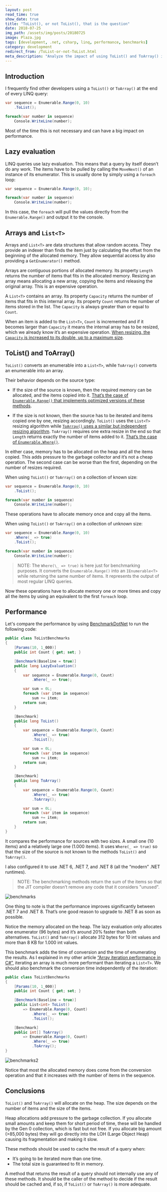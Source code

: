 ```yaml
---
layout: post
read_time: true
show_date: true
title: "ToList(), or not ToList(), that is the question"
date: 2018-07-25
img_path: /assets/img/posts/20180725
image: Plaza.jpg
tags: [development, .net, csharp, linq, performance, benchmarks]
category: development
redirect_from: /ToList-or-not-ToList.html
meta_description: "Analyze the impact of using ToList() and ToArray() in LINQ queries in .NET. Learn about lazy evaluation, memory allocation, performance benchmarks, and when to use these methods for optimal results."
---
```


## Introduction

I frequently find other developers using a `ToList()` or `ToArray()` at the end of every LINQ query:

```csharp
var sequence = Enumerable.Range(0, 10)
    .ToList();

foreach(var number in sequence)
    Console.WriteLine(number);
```

Most of the time this is not necessary and can have a big impact on performance.

## Lazy evaluation

LINQ queries use lazy evaluation. This means that a query by itself doesn’t do any work. The items have to be pulled by calling the `MoveNext()` of an instance of its enumerator. This is usually done by simply using a `foreach` loop:

```csharp
var sequence = Enumerable.Range(0, 10);

foreach(var number in sequence)
    Console.WriteLine(number);
```

In this case, the `foreach` will pull the values directly from the `Enumerable.Range()` and output it to the console.

## Arrays and `List<T>`

Arrays and `List<T>` are data structures that allow random access. They provide an indexer than finds the item just by calculating the offset from the beginning of the allocated memory. They allow sequential access by also providing a `GetEnumerator()` method.

Arrays are contiguous portions of allocated memory. Its property `Length` returns the number of items that fits in the allocated memory. Resizing an array means allocating a new array, copying the items and releasing the original array. This is an expensive operation.

A `List<T>` contains an array. Its property `Capacity` returns the number of items that fits in this internal array. Its property `Count` returns the number of items stored in the list. The `Capacity` is always greater than or equal to `Count`.

When an item is added to the `List<T>`, `Count` is incremented and if it becomes larger than `Capacity` it means the internal array has to be resized, which we already know it’s an expensive operation. [When resizing, the `Capacity` is increased to its double, up to a maximum size](https://github.com/microsoft/referencesource/blob/51cf7850defa8a17d815b4700b67116e3fa283c2/mscorlib/system/collections/generic/list.cs#L405).

## ToList() and ToArray()

`ToList()` converts an enumerable into a `List<T>`, while `ToArray()` converts an enumerable into an array.

Their behavior depends on the source type:

- If the size of the source is known, then the required memory can be allocated, and the items copied into it. [That’s the case of `Enumerable.Range()` that implements optimized versions of these methods](https://github.com/dotnet/dotnet/blob/6bcad01f565dc9209b8bd821cd1e3759ed6646d9/src/runtime/src/libraries/System.Linq/src/System/Linq/Range.SpeedOpt.cs#L17).

- If the size is not known, then the source has to be iterated and items copied one by one, resizing accordingly. `ToList()` uses the `List<T>` resizing algorithm while [`ToArray()` uses a similar but independent resizing algorithm](https://github.com/dotnet/dotnet/blob/837e7751ea1e9ad67408ff0c6d7ad656ecf2d84f/src/runtime/src/libraries/Common/src/System/Collections/Generic/LargeArrayBuilder.SpeedOpt.cs#L13). `ToArray()` requires one extra resize in the end so that `Length` returns exactly the number of items added to it. [That’s the case of `Enumerable.Where()`](https://github.com/dotnet/corefx/blob/30ab651fcb4354552bd4891619a0bdd81e0ebdbf/src/System.Linq/src/System/Linq/Where.cs#L160).

In either case, memory has to be allocated on the heap and all the items copied. This adds pressure to the garbage collector and it’s not a cheap operation. The second case can be worse than the first, depending on the number of resizes required.

When using `ToList()` or `ToArray()` on a collection of known size:

```csharp
var sequence = Enumerable.Range(0, 10)
    .ToList();

foreach(var number in sequence)
    Console.WriteLine(number);
```

These operations have to allocate memory once and copy all the items.

When using `ToList()` or `ToArray()` on a collection of unknown size:

```csharp
var sequence = Enumerable.Range(0, 10)
    .Where(_ => true)
    .ToList();

foreach(var number in sequence)
    Console.WriteLine(number);
```

> NOTE: The `Where(\_ => true)` is here just for benchmarking purposes. It converts the `Enumerable.Range()` into an `IEnumerable<T>` while returning the same number of items. It represents the output of most regular LINQ queries.

Now these operations have to allocate memory one or more times and copy all the items by using an equivalent to the first `foreach` loop.

## Performance

Let's compare the performance by using [BenchmarkDotNet](https://benchmarkdotnet.org/) to run the following code:

```csharp
public class ToListBenchmarks
{
    [Params(10, 1_000)]
    public int Count { get; set; }

    [Benchmark(Baseline = true)]
    public long LazyEvaluation()
    {
        var sequence = Enumerable.Range(0, Count)
            .Where(_ => true);

        var sum = 0L;
        foreach (var item in sequence)
            sum += item;
        return sum;
    }

    [Benchmark]
    public long ToList()
    {
        var sequence = Enumerable.Range(0, Count)
            .Where(_ => true)
            .ToList();

        var sum = 0L;
        foreach (var item in sequence)
            sum += item;
        return sum;
    }

    [Benchmark]
    public long ToArray()
    {
        var sequence = Enumerable.Range(0, Count)
            .Where(_ => true)
            .ToArray();

        var sum = 0L;
        foreach (var item in sequence)
            sum += item;
        return sum;
    }
}
```

It compares the performance for sources with two sizes. A small one (10 items) and a relatively large one (1.000 items).
It uses `Where(_ => true)` so that the size of the source is not known to the methods `ToList()` and `ToArray()`.

I also configured it to use .NET 6, .NET 7, and .NET 8 (all the “modern” .NET runtimes).

> NOTE: The benchmarking methods return the sum of the items so that the JIT compiler doesn’t remove any code that it considers "unused".

![benchmarks](Benchmarks.png)

One thing to note is that the performance improves significantly between .NET 7 and .NET 8. That’s one good reason to upgrade to .NET 8 as soon as possible.

Notice the memory allocated on the heap. The lazy evaluation only allocates one enumerator (96 bytes) and it’s around 20% faster than both alternatives. `ToList()` and `ToArray()` allocate 312 bytes for 10 int values and more than 8 KB for 1.000 int values.

This benchmark adds the time of conversion and the time of enumerating the results. As I explained in my other article [“Array iteration performance in C#”](https://aalmada.github.io/Array-iteration-performance-in-csharp.html), iterating an array is much more performant than iterating a `List<T>`. We should also benchmark the conversion time independently of the iteration:

```csharp
public class ToListBenchmarks
{
    [Params(10, 1_000)]
    public int Count { get; set; }

    [Benchmark(Baseline = true)]
    public List<int> ToList()
        => Enumerable.Range(0, Count)
            .Where(_ => true)
            .ToList();

    [Benchmark]
    public int[] ToArray()
        => Enumerable.Range(0, Count)
            .Where(_ => true)
            .ToArray();
}
```

![benchmarks2](Benchmarks2.png)

Notice that most the allocated memory does come from the conversion operation and that it increases with the number of items in the sequence.

## Conclusions

`ToList()` and `ToArray()` will allocate on the heap. The size depends on the number of items and the size of the items.

Heap allocations add pressure to the garbage collection. If you allocate small amounts and keep them for short period of time, these will be handled by the Gen 0 collection, which is fast but not free. If you allocate big amount (>85,000 bytes) they will go directly into the LOH (Large Object Heap) causing its fragmentation and making it slow.

These methods should be used to cache the result of a query when:

- It’s going to be iterated more than one time.
- The total size is guaranteed to fit in memory.

A method that returns the result of a query should not internally use any of these methods. It should be the caller of the method to decide if the result should be cached and, if so, if `ToList()` or `ToArray()` is more adequate.
